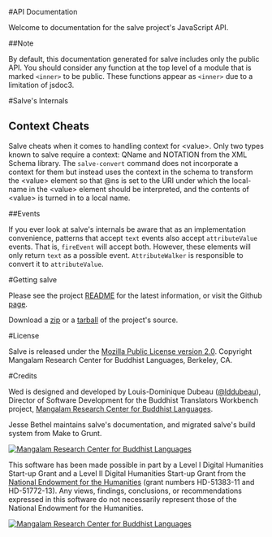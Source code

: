 #API Documentation

Welcome to documentation for the salve project's JavaScript API.

##Note

By default, this documentation generated for salve includes only the
public API. You should consider any function at the top level of a
module that is marked `<inner>` to be public. These functions appear
as `<inner>` due to a limitation of jsdoc3.

#Salve's Internals

## Context Cheats

Salve cheats when it comes to handling context for &lt;value>. Only
two types known to salve require a context: QName and NOTATION from
the XML Schema library. The ``salve-convert`` command does not
incorporate a context for them but instead uses the context in the
schema to transform the &lt;value> element so that @ns is set to the
URI under which the local-name in the &lt;value> element should be
interpreted, and the contents of &lt;value> is turned in to a local
name.

##Events

If you ever look at salve's internals be aware that as an
implementation convenience, patterns that accept ``text`` events also
accept ``attributeValue`` events. That is, ``fireEvent`` will accept
both. However, these elements will only return ``text`` as a possible
event. ``AttributeWalker`` is responsible to convert it to
``attributeValue``.

#Getting salve

Please see the project
[README](https://github.com/mangalam-research/salve/tree/develop#readme)
for the latest information, or visit the Github
[page](https://github.com/mangalam-research/salve/tree/develop).

Download a [zip](https://github.com/mangalam-research/salve/zipball/master)
or a [tarball](https://github.com/mangalam-research/salve/tarball/master)
of the project's source.

#License

Salve is released under the
[Mozilla Public License version 2.0](http://www.mozilla.org/MPL/2.0/). Copyright
Mangalam Research Center for Buddhist Languages, Berkeley, CA.

#Credits

Wed is designed and developed by Louis-Dominique Dubeau
([@lddubeau](https://github.com/lddubeau)), Director of Software
Development for the Buddhist Translators Workbench project,
[Mangalam Research Center for Buddhist Languages](
    http://www.mangalamresearch.org/).

Jesse Bethel maintains salve's documentation, and migrated salve's
build system from Make to Grunt.

[![Mangalam Research Center for Buddhist Languages][1]][2]

[1]: https://secure.gravatar.com/avatar/7fc4e7a64d9f789a90057e7737e39b2a
[2]: http://www.mangalamresearch.org/

This software has been made possible in part by a Level I Digital
Humanities Start-up Grant and a Level II Digital Humanities Start-up
Grant from the
[National Endowment for the Humanities](http://www.neh.gov) (grant
numbers HD-51383-11 and HD-51772-13). Any views, findings,
conclusions, or recommendations expressed in this software do not
necessarily represent those of the National Endowment for the
Humanities.

[![Mangalam Research Center for Buddhist Languages][3]][4]

[3]: http://www.neh.gov/files/neh_logo_horizontal_rgb.jpg
[4]: http://www.neh.gov/

<!---  LocalWords:  API jsdoc Github Mangalam Dubeau LocalWords
 -->
